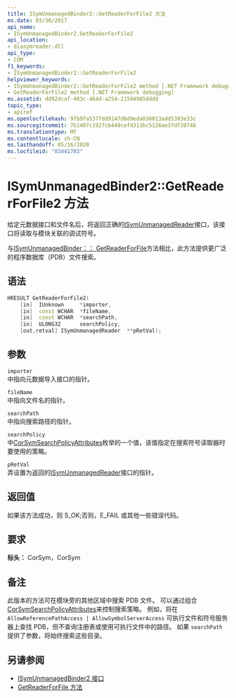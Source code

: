 ```yaml
---
title: ISymUnmanagedBinder2::GetReaderForFile2 方法
ms.date: 03/30/2017
api_name:
- ISymUnmanagedBinder2.GetReaderForFile2
api_location:
- diasymreader.dll
api_type:
- COM
f1_keywords:
- ISymUnmanagedBinder2::GetReaderForFile2
helpviewer_keywords:
- ISymUnmanagedBinder2::GetReaderForFile2 method [.NET Framework debugging]
- GetReaderForFile2 method [.NET Framework debugging]
ms.assetid: dd92dcaf-403c-464d-a254-21594985dddd
topic_type:
- apiref
ms.openlocfilehash: 97b9fa537fdd9147d6d9eda036013add5393e33c
ms.sourcegitcommit: 7b1497c1927cb449cefd313bc5126ae37df30746
ms.translationtype: MT
ms.contentlocale: zh-CN
ms.lasthandoff: 05/16/2020
ms.locfileid: "83441703"
---
```

# <a name="isymunmanagedbinder2getreaderforfile2-method"></a>ISymUnmanagedBinder2::GetReaderForFile2 方法
给定元数据接口和文件名后，将返回正确的[ISymUnmanagedReader](isymunmanagedreader-interface.md)接口，该接口将读取与模块关联的调试符号。  
  
 与[ISymUnmanagedBinder：： GetReaderForFile](isymunmanagedbinder-getreaderforfile-method.md)方法相比，此方法提供更广泛的程序数据库（PDB）文件搜索。  
  
## <a name="syntax"></a>语法  
  
```cpp  
HRESULT GetReaderForFile2(  
    [in]  IUnknown     *importer,  
    [in]  const WCHAR  *fileName,  
    [in]  const WCHAR  *searchPath,  
    [in]  ULONG32      searchPolicy,  
    [out,retval] ISymUnmanagedReader  **pRetVal);  
```  
  
## <a name="parameters"></a>参数  
 `importer`  
 中指向元数据导入接口的指针。  
  
 `fileName`  
 中指向文件名的指针。  
  
 `searchPath`  
 中指向搜索路径的指针。  
  
 `searchPolicy`  
 中[CorSymSearchPolicyAttributes](corsymsearchpolicyattributes-enumeration.md)枚举的一个值，该值指定在搜索符号读取器时要使用的策略。  
  
 `pRetVal`  
 弄设置为返回的[ISymUnmanagedReader](isymunmanagedreader-interface.md)接口的指针。  
  
## <a name="return-value"></a>返回值  
 如果该方法成功，则 S_OK;否则，E_FAIL 或其他一些错误代码。  
  
## <a name="requirements"></a>要求  
 **标头：** CorSym，CorSym  
  
## <a name="remarks"></a>备注  
 此版本的方法可在模块旁的其他区域中搜索 PDB 文件。 可以通过组合[CorSymSearchPolicyAttributes](corsymsearchpolicyattributes-enumeration.md)来控制搜索策略。 例如，将在 `AllowReferencePathAccess | AllowSymbolServerAccess` 可执行文件和符号服务器上查找 PDB，但不查询注册表或使用可执行文件中的路径。 如果 `searchPath` 提供了参数，将始终搜索这些目录。  
  
## <a name="see-also"></a>另请参阅

- [ISymUnmanagedBinder2 接口](isymunmanagedbinder2-interface.md)
- [GetReaderForFile 方法](isymunmanagedbinder-getreaderforfile-method.md)
